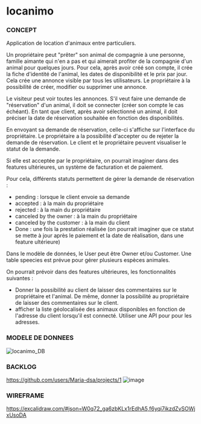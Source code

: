 # locanimo

### CONCEPT

Application de location d'animaux entre particuliers. 

Un propriétaire peut "prêter" son animal de compagnie à une personne, famille aimante qui n'en a pas et qui aimerait profiter de la compagnie d'un animal pour quelques jours. 
Pour cela, après avoir créé son compte, il crée la fiche d'identité de l'animal, les dates de disponibilité et le prix par jour.
Cela crée une annonce visible par tous les utilisateurs.
Le propriétaire à la possibilité de créer, modifier ou supprimer une annonce. 

Le visiteur peut voir toutes les annonces. 
S'il veut faire une demande de "réservation" d'un animal, il doit se connecter (créer son compte le cas échéant).
En tant que client, après avoir sélectionné un animal, il doit préciser la date de réservation souhaitée en fonction des disponibilités. 

En envoyant sa demande de réservation, celle-ci s'affiche sur l'interface du propriétaire. 
Le propriétaire a la possibilité d'accepter ou de rejeter la demande de réservation. 
Le client et le propriétaire peuvent visualiser le statut de la demande. 

Si elle est acceptée par le propriétaire, on pourrait imaginer dans des features ultérieures, un système de facturation et de paiement. 

Pour cela, différents statuts permettent de gérer la demande de réservation : 

- pending : lorsque le client envoie sa demande 
- accepted : à la main du propriétaire
- rejected : à la main du propriétaire
- canceled by the owner : à la main du propriétaire
- canceled by the customer : à la main du client
- Done : une fois la prestation réalisée (on pourrait imaginer que ce statut se mette à jour après le paiement et la date de réalisation, dans une feature ultérieure)


Dans le modèle de données, le User peut être Owner et/ou Customer. 
Une table speecies est prévue pour gérer plusieurs espèces animales. 


On pourrait prévoir dans des features ultérieures, les fonctionnalités suivantes : 
- Donner la possibilité au client de laisser des commentaires sur le propriétaire et l'animal. De même, donner la possibilité au propriétaire de laisser des commentaires sur le client.
- afficher la liste géolocalisée des animaux disponibles en fonction de l'adresse du client lorsqu'il est connecté. Utiliser une API pour pour les adresses.


### MODELE DE DONNEES
![locanimo_DB](https://user-images.githubusercontent.com/93591663/215838760-1973859c-2520-4061-a156-8f695d529f58.png)

### BACKLOG
https://github.com/users/Maria-dsa/projects/1
![image](https://user-images.githubusercontent.com/93591663/215843194-2b35db51-dd27-4a29-b234-e4554b6cb2e0.png)

### WIREFRAME
https://excalidraw.com/#json=W0q72_ga6zbKLx1rEdhA5,f6yqi7ikzdZvSOWjxUsoDA


